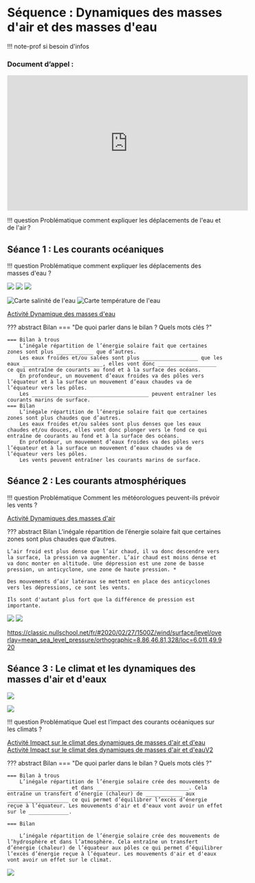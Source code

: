 # Séquence : Dynamiques des masses d'air et des masses d'eau 

!!! note-prof
    si besoin d'infos

### Document d’appel :

[](https://www.youtube.com/watch?v=iMmBUm0HiMg)

<iframe width="560" height="315" src="https://www.youtube-nocookie.com/embed/iMmBUm0HiMg?si=J3n3Zvtl9WxpEgsl" title="YouTube video player" frameborder="0" allow="accelerometer; autoplay; clipboard-write; encrypted-media; gyroscope; picture-in-picture; web-share" allowfullscreen></iframe>



!!! question Problématique
    comment expliquer les déplacements de l'eau et de l'air ?

## Séance 1 : Les courants océaniques

!!! question Problématique
    comment expliquer les déplacements des masses d'eau ?

![](Pictures/sillageBateau.png)
![](Pictures/carteMouvOceans.jpg)
![](Pictures/carteMouvOceansVents.png)

![Carte salinité de l'eau](Pictures/saliniteOceans.gif)
![Carte température de l'eau](Pictures/tempOceans.png)

[Activité Dynamique des masses d'eau](../dynEau)


??? abstract Bilan
    === "De quoi parler dans le bilan ? Quels mots clés ?"

    === Bilan à trous
        L’inégale répartition de l’énergie solaire fait que certaines zones sont plus ____________ que d’autres.
        Les eaux froides et/ou salées sont plus __________________ que les eaux __________________________, elles vont donc ___________________ ce qui entraîne de courants au fond et à la surface des océans.
        En profondeur, un mouvement d’eaux froides va des pôles vers l’équateur et à la surface un mouvement d’eaux chaudes va de l’équateur vers les pôles. 
        Les ______________________________________ peuvent entraîner les courants marins de surface.
    === Bilan
        L’inégale répartition de l’énergie solaire fait que certaines zones sont plus chaudes que d’autres.
        Les eaux froides et/ou salées sont plus denses que les eaux chaudes et/ou douces, elles vont donc plonger vers le fond ce qui entraîne de courants au fond et à la surface des océans.
        En profondeur, un mouvement d’eaux froides va des pôles vers l’équateur et à la surface un mouvement d’eaux chaudes va de l’équateur vers les pôles. 
        Les vents peuvent entraîner les courants marins de surface.


## Séance 2 : Les courants atmosphériques

!!! question Problématique
    Comment les météorologues peuvent-ils prévoir les vents ?

[Activité Dynamiques des masses d'air](../dynAir)

??? abstract Bilan
    L’inégale répartition de l’énergie solaire fait que certaines zones sont plus chaudes que d’autres.

    L’air froid est plus dense que l’air chaud, il va donc descendre vers la surface, la pression va augmenter. L’air chaud est moins dense et va donc monter en altitude. Une dépression est une zone de basse pression, un anticyclone, une zone de haute pression. *
    
    Des mouvements d’air latéraux se mettent en place des anticyclones vers les dépressions, ce sont les vents. 
    
    Ils sont d'autant plus fort que la différence de pression est importante.

![](Pictures/celluleCOnvection.png)
![](Pictures/globeCellulesConvections.png)

https://classic.nullschool.net/fr/#2020/02/27/1500Z/wind/surface/level/overlay=mean_sea_level_pressure/orthographic=8.86,46.81,328/loc=6.011,49.920

## Séance 3 : Le climat et les dynamiques des masses d'air et d'eaux

![](Pictures/articleFroidQuebec.png)

![](Pictures/carteMontrealParis.png)

!!! question Problématique
    Quel est l’impact des courants océaniques sur les climats ?

[Activité Impact sur le climat des dynamiques de masses d'air et d'eau](../courantsClimat)
[Activité Impact sur le climat des dynamiques de masses d'air et d'eauV2](../courantsClimatV2)


??? abstract Bilan
    === "De quoi parler dans le bilan ? Quels mots clés ?"

    === Bilan à trous
        L’inégale répartition de l’énergie solaire crée des mouvements de ____________________ et dans ______________________________. Cela entraîne un transfert d’énergie (chaleur) de ____________ aux ____________________ ce qui permet d’équilibrer l’excès d’énergie reçue à l’équateur. Les mouvements d'air et d'eaux vont avoir un effet sur le _____________. 

    === Bilan

        L’inégale répartition de l’énergie solaire crée des mouvements de l’hydrosphère et dans l’atmosphère. Cela entraîne un transfert d’énergie (chaleur) de l’équateur aux pôles ce qui permet d’équilibrer l’excès d’énergie reçue à l’équateur. Les mouvements d'air et d'eaux vont avoir un effet sur le climat. 

![](Pictures/carteGulfStream.png)
